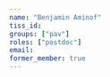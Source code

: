 ```yaml
---
name: "Benjamin Aminof"
tiss_id:
groups: ["pav"]
roles: ["postdoc"]
email:
former_member: true
---
```


<!--
Your custom content goes here.
-->